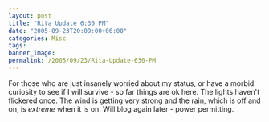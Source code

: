 ```yaml
---
layout: post
title: "Rita Update 6:30 PM"
date: "2005-09-23T20:09:00+06:00"
categories: Misc 
tags: 
banner_image: 
permalink: /2005/09/23/Rita-Update-630-PM
---
```


For those who are just insanely worried about my status, or have a morbid curiosity to see if I will survive - so far things are ok here. The lights haven't flickered once. The wind is getting very strong and the rain, which is off and on, is <i>extreme</i> when it is on. Will blog again later - power permitting.